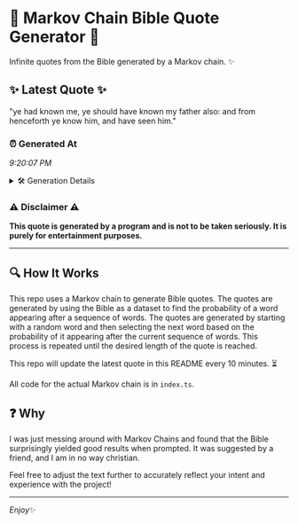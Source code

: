 # 📖 Markov Chain Bible Quote Generator 📖

Infinite quotes from the Bible generated by a Markov chain. ✨

## ✨ Latest Quote ✨
"ye had known me, ye should have known my father also: and from henceforth ye know him, and have seen him."

### ⏰ Generated At
*9:20:07 PM*

<details>
    <summary>🛠️ Generation Details</summary>
    <p>
        <strong>🌱 Seed:</strong> ye<br>
        <strong>🔄 Iterations:</strong> 20<br>
        <strong>📜 Context History:</strong><br>[ ye ]: had<br>[ ye, had ]: known<br>[ ye, had, known ]: me,<br>[ ye, had, known, me, ]: ye<br>[ ye, had, known, me,, ye ]: should<br>[ ye, had, known, me,, ye, should ]: have<br>[ had, known, me,, ye, should, have ]: known<br>[ known, me,, ye, should, have, known ]: my<br>[ me,, ye, should, have, known, my ]: father<br>[ ye, should, have, known, my, father ]: also:<br>[ should, have, known, my, father, also: ]: and<br>[ have, known, my, father, also:, and ]: from<br>[ known, my, father, also:, and, from ]: henceforth<br>[ my, father, also:, and, from, henceforth ]: ye<br>[ father, also:, and, from, henceforth, ye ]: know<br>[ also:, and, from, henceforth, ye, know ]: him,<br>[ and, from, henceforth, ye, know, him, ]: and<br>[ from, henceforth, ye, know, him,, and ]: have<br>[ henceforth, ye, know, him,, and, have ]: seen<br>[ ye, know, him,, and, have, seen ]: him.<br>
    </p>
</details>

### ⚠️ Disclaimer ⚠️
**This quote is generated by a program and is not to be taken seriously. It is purely for entertainment purposes.**

---

## 🔍 How It Works

This repo uses a Markov chain to generate Bible quotes. The quotes are generated by using the Bible as a dataset to find the probability of a word appearing after a sequence of words. The quotes are generated by starting with a random word and then selecting the next word based on the probability of it appearing after the current sequence of words. This process is repeated until the desired length of the quote is reached.

This repo will update the latest quote in this README every 10 minutes. ⏳

All code for the actual Markov chain is in `index.ts`.

## ❓ Why

I was just messing around with Markov Chains and found that the Bible surprisingly yielded good results when prompted. 
It was suggested by a friend, and I am in no way christian.

Feel free to adjust the text further to accurately reflect your intent and experience with the project!

---

*Enjoy*✨
